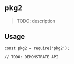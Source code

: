 # `pkg2`

> TODO: description

## Usage

```
const pkg2 = require('pkg2');

// TODO: DEMONSTRATE API
```

